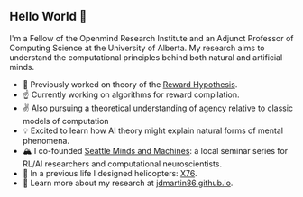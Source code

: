 ## Hello World 👋

I'm a Fellow of the Openmind Research Institute and an Adjunct Professor of Computing Science at the University of Alberta. My research aims to understand the computational principles behind both natural and artificial minds.

- 🍒 Previously worked on theory of the [Reward Hypothesis](https://arxiv.org/pdf/2212.10420).
- ☝️ Currently working on algorithms for reward compilation.
- ✌️ Also pursuing a theoretical understanding of agency relative to classic models of computation
- 💡 Excited to learn how AI theory might explain natural forms of mental phenomena.
- 🏔️ I co-founded [Seattle Minds and Machines](https://seattlemindsandmachines.com/): a local seminar series for RL/AI researchers and computational neuroscientists.  
- 🚁 In a previous life I designed helicopters: [X76](https://interactive.rotorandwing.com/matrix-the-digital-co-pilot/).
- 🔗 Learn more about my research at [jdmartin86.github.io](https://jdmartin86.github.io/).
